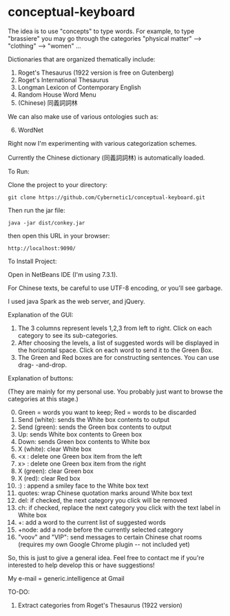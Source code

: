 conceptual-keyboard
===================

The idea is to use "concepts" to type words.  For example, to type "brassiere"
you may go through the categories "physical matter" --> "clothing" --> "women" ...

Dictionaries that are organized thematically include:

1. Roget's Thesaurus (1922 version is free on Gutenberg)
2. Roget's International Thesaurus
3. Longman Lexicon of Contemporary English
4. Random House Word Menu
5. (Chinese) 同義詞詞林

We can also make use of various ontologies such as:

6. WordNet

Right now I'm experimenting with various categorization schemes.

Currently the Chinese dictionary (同義詞詞林) is automatically loaded.

To Run:

Clone the project to your directory:

    git clone https://github.com/Cybernetic1/conceptual-keyboard.git

Then run the jar file:

    java -jar dist/conkey.jar

then open this URL in your browser:

    http://localhost:9090/

To Install Project:

Open in NetBeans IDE (I'm using 7.3.1).

For Chinese texts, be careful to use UTF-8 encoding, or you'll see garbage.

I used java Spark as the web server, and jQuery.

Explanation of the GUI:

1. The 3 columns represent levels 1,2,3 from left to right.  Click on each
   category to see its sub-categories.
2. After choosing the levels, a list of suggested words will be displayed in
   the horizontal space.  Click on each word to send it to the Green Box.
3. The Green and Red boxes are for constructing sentences.  You can use drag-
   -and-drop.

Explanation of buttons:

(They are mainly for my personal use.  You probably just want to browse the
categories at this stage.)

0. Green = words you want to keep;
   Red = words to be discarded
1. Send (white): sends the White box contents to output
2. Send (green): sends the Green box contents to output
3. Up: sends White box contents to Green box
4. Down: sends Green box contents to White box
5. X (white): clear White box
6. <x : delete one Green box item from the left
7. x> : delete one Green box item from the right
8. X (green): clear Green box
9. X (red): clear Red box
10. :) : append a smiley face to the White box text
11. quotes: wrap Chinese quotation marks around White box text
12. del: if checked, the next category you click will be removed
13. ch:  if checked, replace the next category you click with the text label
         in White box
14. +: add a word to the current list of suggested words
15. +node: add a node before the currently selected category
16. "voov" and "VIP":  send messages to certain Chinese chat rooms (requires
    my own Google Chrome plugin -- not included yet)

So, this is just to give a general idea.  Feel free to contact me if you're
interested to help develop this or have suggestions!

My e-mail = generic.intelligence at Gmail

TO-DO:

1. Extract categories from Roget's Thesaurus (1922 version)
